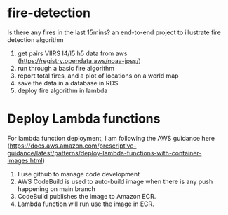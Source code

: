 # fire-detection
Is there any fires in the last 15mins?
 an end-to-end project to illustrate fire detection algorithm


1. get pairs VIIRS I4/I5 h5 data from aws (https://registry.opendata.aws/noaa-jpss/)
2. run through a basic fire algorithm
3. report total fires, and a plot of locations on a world map
4. save the data in a database in RDS
5. deploy fire algorithm in lambda 


# Deploy Lambda functions
For lambda function deployment, I am following the AWS guidance here (https://docs.aws.amazon.com/prescriptive-guidance/latest/patterns/deploy-lambda-functions-with-container-images.html)
1. I use github to manage code development
2. AWS CodeBuild is used to auto-build image when there is any push happening on main branch
3. CodeBuild publishes the image to Amazon ECR.
4. Lambda function will run use the image in ECR.